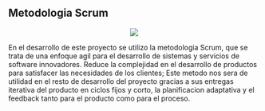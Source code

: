 ## Metodologia Scrum

<p align="center">
<img src="https://github.com/RafaMadera18/Introduccion-Ing.Software/blob/main/Sprint%202/Documentación/Metodologia/Scrum%20Process.jpg"/>
  
  En el desarrollo de este proyecto se utilizo la metodologia Scrum, que se trata de una enfoque agil para el desarrollo de sistemas y servicios de software innovadores. Reduce la complejidad en el desarrollo de productos para satisfacer las necesidades de los clientes; Este metodo nos sera de utilidad en el resto de desarrollo del proyecto gracias a sus entregas iterativa del producto en ciclos fijos y corto, la planificacion adaptativa y el feedback tanto para el producto como para el proceso.

